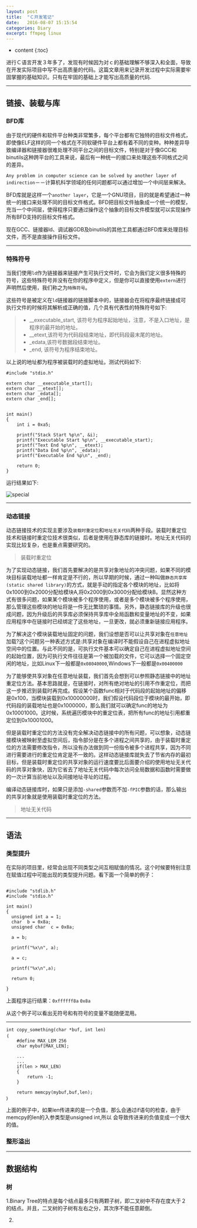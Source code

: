 ```yaml
---
layout: post
title:  "Ｃ开发笔记"
date:   2016-08-07 15:15:54
categories: Diary
excerpt: ffmpeg linux
---
```


* content
{:toc}


进行Ｃ语言开发３年多了，发现有时候因为对ｃ的基础理解不够深入和全面，导致在开发实际项目中写不出高质量的代码。这篇文章用来记录开发过程中实际需要牢固掌握的基础知识。只有在牢固的基础上才能写出高质量的代码. 


---


## 链接、装载与库


### BFD库

由于现代的硬件和软件平台种类非常繁多，每个平台都有它独特的目标文件格式，即使像ELF这样的同一个格式在不同软硬件平台上都有着不同的变种。种种差异导致编译器和链接器很难处理不同平台之间的目标文件，特别是对于像GCC和binutils这种跨平台的工具来说，最后有一种统一的接口来处理这些不同格式之间的差异。

`Any problem in computer science can be solved by another layer of indirection`－－计算机科学领域的任何问题都可以通过增加一个中间层来解决。

BFD库就是这样一个`another layer`，它是一个GNU项目，目的就是希望通过一种统一的接口来处理不同的目标文件格式。BFD把目标文件抽象成一个统一的模型，充当一个中间层，使得程序只要通过操作这个抽象的目标文件模型就可以实现操作所有BFD支持的目标文件格式。

现在GCC、链接器ld、调试器GDB及binutils的其他工具都通过BFD库来处理目标文件，而不是直接操作目标文件。


---

### 特殊符号

当我们使用`ld`作为链接器来链接产生可执行文件时，它会为我们定义很多特殊的符号，这些特殊符号并没有在你的程序中定义，但是你可以直接使用`extern`进行声明然后使用，我们称之为`特殊符号`。

这些符号是被定义在`ld`链接器的链接脚本中的，链接器会在将程序最终链接成可执行文件的时候将其解析成正确的值，几个具有代表性的特殊符号如下:

> * __executable_start, 该符号为程序起始地址，注意，不是入口地址，是程序的最开始的地址。
> * __etext,该符号为代码段结束地址，即代码段最末尾的地址。
> * _edata,该符号数据段结束地址。
> * _end, 该符号为程序结束地址。	

以上说的地址都为程序被装载时的虚拟地址。测试代码如下:

<pre><code>#include "stdio.h"

extern char __executable_start[];
extern char __etext[];
extern char _edata[];
extern char _end[];


int main()
{
	int i = 0xa5;

	printf("Stack Start %p\n", &i);
	printf("Executable Start %p\n", __executable_start);
	printf("Text End %p\n", __etext);
	printf("Data End %p\n", _edata);
	printf("Executable End %p\n", _end);

	return 0;
}
</code></pre>

运行结果如下:

![special](http://omp8s6jms.bkt.clouddn.com/image/git/special.png)

---

### 动态链接

动态链接技术的实现主要涉及`装载时重定位`和`地址无关代码`两种手段。装载时重定位技术和链接时重定位技术很类似，后者是使用在静态库的链接时。地址无关代码的实现比较复杂，也是重点需要研究的。

> 装载时重定位

为了实现动态链接，我们首先要解决的是共享对象地址的冲突问题，如果不同的模块目标装载地址都一样肯定是不行的，所以早期的时候，通过一种叫做`静态共享库(static shared library)`的方式，就是手动的指定各个模块的地址，比如将0x1000到0x2000分配给模块A,将0x2000到0x3000分配给模块B。显然这种方式有很多问题，如果某个模块被多个程序使用，或者是多个模块被多个程序使用，那么管理这些模块的地址将是一件无比繁琐的事情。另外，静态链接库的升级也很成问题，因为升级后的共享库必须保持共享库中全局函数和变量地址的不变，如果应用程序中在链接时已经绑定了这些地址，一旦更改，就必须重新链接应用程序。

为了解决这个模块装载地址固定的问题，我们设想是否可以让共享对象在`任意地址`加载?这个问题另一种表述方式是:共享对象在编译时不能假设自己在进程虚拟地址空间中的位置。与此不同的是，可执行文件基本可以确定自己在进程虚拟地址空间的起始位置，因为可执行文件往往是第一个被加载的文件，它可以选择一个固定空闲的地址，比如Linux下一般都是`0x08040000`,Windows下一般都是`0x00400000`

为了能够使共享对象在任意地址装载，我们首先会想到可以参照静态链接中的地址重定位方法。基本思路就是，在链接时，对所有绝对地址的引用不作重定位，而把这一步推迟到装载时再完成。假设某个函数func相对于代码段的起始地址的偏移是0x100，当模块装载到0x10000000时，我们假设代码段位于模块的最开始，即代码段的装载地址也是0x1000000，那么我们就可以确定func的地址为0x10001000。这时候，系统遍历模块中的重定位表，把所有func的地址引用都重定位到0x10001000。

但是装载时重定位的方法没有完全解决动态链接中的所有问题，可以想象，动态链接模块被映射至虚拟空间后，指令部分是在多个进程之间共享的，由于装载时重定位的方法需要修改指令，所以没有办法做到同一份指令被多个进程共享，因为不同进行需要进行的重定位肯定是不一致的。这样动态链接库就失去了节省内存的最初目标，但是装载时重定位的共享对象的运行速度要比后面要介绍的使用地址无关代码的共享对象快，因为它省去了地址无关代码中每次访问全局数据和函数时需要做的一次计算当前地址以及间接地址寻址的过程。

编译动态链接库时，如果只是添加`-shared`参数而不加`-fPIC`参数的话，那么输出的共享对象就是使用装载时重定位的方法。


>	地址无关代码




---

## 语法

### 类型提升

在实际的项目里，经常会出现不同类型之间互相赋值的情况。这个时候要特别注意在赋值过程中可能出现的类型提升问题。看下面一个简单的例子：
<pre><code>
#include "stdlib.h"
#include "stdio.h" 

int main()
{
  unsigned int a = 1;
  char  b = 0x8a;
  unsigned char  c = 0x8a;

  a = b;

  printf("%x\n", a);

  a = c;

  printf("%x\n",a);

  return 0;

}
</code></pre>

上面程序运行结果：`0xffffff8a`  `0x8a`

从这个例子可以看出无符号和有符号的变量不能随便混用。

---

<pre><code>int copy_something(char *buf, int len)
｛
	#define MAX_LEM 256
	char mybuf[MAX_LEN];

	...
	...
	if(len > MAX_LEN)
	{
		return -1;
	}

	return memcpy(mybuf,buf,len);
｝
</code></pre>

上面的例子中，如果len传进来的是一个负值，那么会通过if语句的检查，由于memcpy的len的入参类型是unsigned int,所以
会导致传进来的负值变成一个很大的值。



### 整形溢出


---

## 数据结构

### 树

1.Binary Tree的特点是每个结点最多只有两颗子树，即二叉树中不存在度大于２的结点。并且，二叉树的子树有左右之分，其次序不能任意颠倒。

2.






